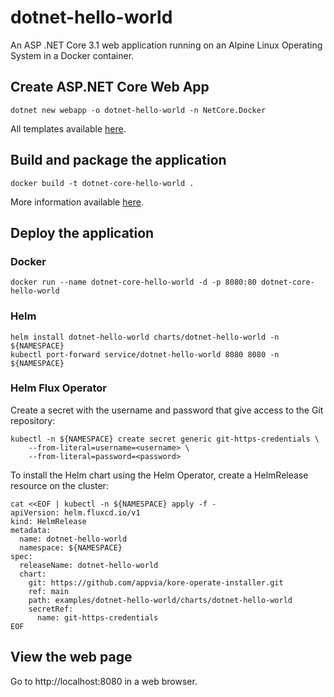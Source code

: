 # dotnet-hello-world

An ASP .NET Core 3.1 web application running on an Alpine Linux Operating System in a Docker container.

## Create ASP.NET Core Web App

```
dotnet new webapp -o dotnet-hello-world -n NetCore.Docker
```

All templates available [here](https://docs.microsoft.com/en-us/dotnet/core/tools/dotnet-new).

## Build and package the application

```
docker build -t dotnet-core-hello-world .
```

More information available [here](https://docs.docker.com/engine/examples/dotnetcore/).

## Deploy the application

### Docker

```
docker run --name dotnet-core-hello-world -d -p 8080:80 dotnet-core-hello-world
```

### Helm

```
helm install dotnet-hello-world charts/dotnet-hello-world -n ${NAMESPACE}
kubectl port-forward service/dotnet-hello-world 8080 8080 -n ${NAMESPACE}
```

### Helm Flux Operator

Create a secret with the username and password that give access to the Git repository:
```
kubectl -n ${NAMESPACE} create secret generic git-https-credentials \
    --from-literal=username=<username> \
    --from-literal=password=<password>
```

To install the Helm chart using the Helm Operator, create a HelmRelease resource on the cluster:
```
cat <<EOF | kubectl -n ${NAMESPACE} apply -f -
apiVersion: helm.fluxcd.io/v1
kind: HelmRelease
metadata:
  name: dotnet-hello-world
  namespace: ${NAMESPACE}
spec:
  releaseName: dotnet-hello-world
  chart:
    git: https://github.com/appvia/kore-operate-installer.git
    ref: main
    path: examples/dotnet-hello-world/charts/dotnet-hello-world
    secretRef:
      name: git-https-credentials
EOF
```

## View the web page

Go to http://localhost:8080 in a web browser.
